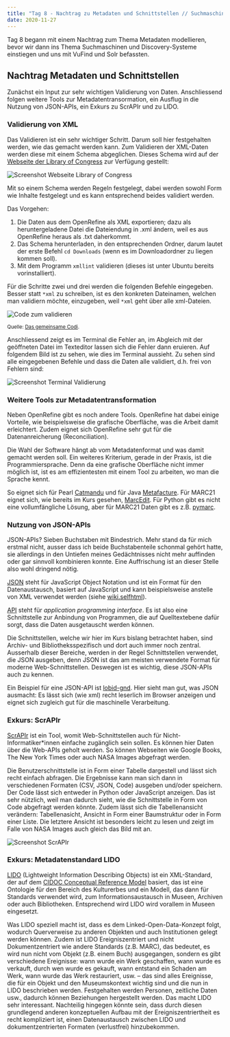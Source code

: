 ```yaml
---
title: "Tag 8 - Nachtrag zu Metadaten und Schnittstellen // Suchmaschinen und Discovery-Systeme, Teil 1"
date: 2020-11-27
---
```


Tag 8 begann mit einem Nachtrag zum Thema Metadaten modellieren, bevor wir dann ins Thema Suchmaschinen und Discovery-Systeme einstiegen und uns mit VuFind und Solr befassten.


## Nachtrag Metadaten und Schnittstellen
Zunächst ein Input zur sehr wichtigen Validierung von Daten. Anschliessend folgen weitere Tools zur Metadatentransormation, ein Ausflug in die Nutzung von JSON-APIs, ein Exkurs zu ScrAPIr und zu LIDO.


### Validierung von XML
Das Validieren ist ein sehr wichtiger Schritt. Darum soll hier festgehalten werden, wie das gemacht werden kann. Zum Validieren der XML-Daten werden diese mit einem Schema abgeglichen. Dieses Schema wird auf der [Webseite der Library of Congress](http://www.loc.gov/standards/marcxml/) zur Verfügung gestellt:

![Screenshot Webseite Library of Congress](https://pad.gwdg.de/uploads/upload_df5eccd1afebd4b2add1e34f7ae2708a.png)

Mit so einem Schema werden Regeln festgelegt, dabei werden sowohl Form wie Inhalte festgelegt und es kann entsprechend beides validiert werden.

Das Vorgehen:

1. Die Daten aus dem OpenRefine als XML exportieren; dazu als heruntergeladene Datei die Dateiendung in .xml ändern, weil es aus OpenRefine heraus als .txt daherkommt.
2. Das Schema herunterladen, in den entsprechenden Ordner, darum lautet der erste Befehl `cd Downloads` (wenn es im Downloadordner zu liegen kommen soll).
3. Mit dem Programm `xmllint` validieren (dieses ist unter Ubuntu bereits vorinstalliert).

Für die Schritte zwei und drei werden die folgenden Befehle eingegeben. Besser statt `*xml` zu schreiben, ist es den konkreten Dateinamen, welchen man validiern möchte, einzugeben, weil `*xml` geht über alle xml-Dateien.

![Code zum validieren](https://pad.gwdg.de/uploads/upload_a7c4663a7b042b22b0d8419bd2b6fbf9.png)

<small>Quelle: [Das gemeinsame Codi](https://pad.gwdg.de/ywogyRNTQ_CTg9PvrQywsQ?view).</small>

Anschliessend zeigt es im Terminal die Fehler an, im Abgleich mit der geöffneten Datei im Texteditor lassen sich die Fehler dann eruieren.
Auf folgendem Bild ist zu sehen, wie dies im Terminal aussieht. Zu sehen sind alle eingegebenen Befehle und dass die Daten alle validiert, d.h. frei von Fehlern sind:

![Screenshot Terminal Validierung](https://pad.gwdg.de/uploads/upload_5137cf49a403d9b3fc724845cca0d205.png)


### Weitere Tools zur Metadatentransformation
Neben OpenRefine gibt es noch andere Tools. OpenRefine hat dabei einige Vorteile, wie beispielsweise die grafische Oberfläche, was die Arbeit damit erleichtert. Zudem eignet sich OpenRefine sehr gut für die Datenanreicherung (Reconciliation).

Die Wahl der Software hängt ab vom Metadatenformat und was damit gemacht werden soll. Ein weiteres Kriterium, gerade in der Praxis, ist die Programmiersprache. Denn da eine grafische Oberfläche nicht immer möglich ist, ist es am effizientesten mit einem Tool zu arbeiten, wo man die Sprache kennt.

So eignet sich für Pearl [Catmandu](https://librecat.org/) und für Java [Metafacture](https://github.com/metafacture/metafacture-core). Für MARC21 eignet sich, wie bereits im Kurs gesehen, [MarcEdit](https://marcedit.reeset.net/). Für Python gibt es nicht eine vollumfängliche Lösung, aber für MARC21 Daten gibt es z.B. [pymarc](https://pymarc.readthedocs.io/en/latest/).


### Nutzung von JSON-APIs
JSON-APIs? Sieben Buchstaben mit Bindestrich. Mehr stand da für mich erstmal nicht, ausser dass ich beide Buchstabenteile schonmal gehört hatte, sie allerdings in den Untiefen meines Gedächtnisses nicht mehr auffinden oder gar sinnvoll kombinieren konnte. Eine Auffrischung ist an dieser Stelle also wohl dringend nötig.

[JSON](https://www.json.org/json-de.html) steht für JavaScript Object Notation und ist ein Format für den Datenaustausch, basiert auf JavaScript und kann beispielsweise anstelle von XML verwendet werden (siehe [wiki.selfhtml](https://wiki.selfhtml.org/wiki/JSON)).

[API](https://de.wikipedia.org/wiki/Programmierschnittstelle) steht für *application programming interface*. Es ist also eine Schnittstelle zur Anbindung von Programmen, die auf Quelltextebene dafür sorgt, dass die Daten ausgetauscht werden können.

Die Schnittstellen, welche wir hier im Kurs bislang betrachtet haben, sind Archiv- und Bibliotheksspezifisch und dort auch immer noch zentral. Ausserhalb dieser Bereiche, werden in der Regel Schnittstellen verwendet, die JSON ausgeben, denn JSON ist das am meisten verwendete Format für moderne Web-Schnittstellen. Deswegen ist es wichtig, diese JSON-APIs auch zu kennen.

Ein Beispiel für eine JSON-API ist [lobid-gnd](https://lobid.org/gnd/api). Hier sieht man gut, was JSON ausmacht: Es lässt sich (wie xml) recht leserlich im Browser anzeigen und eignet sich zugleich gut für die maschinelle Verarbeitung.


### Exkurs: ScrAPIr
[ScrAPIr](https://scrapir.org/) ist ein Tool, womit Web-Schnittstellen auch für Nicht-Informatiker\*innen einfache zugänglich sein sollen. Es können hier Daten über die Web-APIs geholt werden. So können Webseiten wie Google Books, The New York Times oder auch NASA Images abgefragt werden.

Die Benutzerschnittstelle ist in Form einer Tabelle dargestell und lässt sich recht einfach abfragen. Die Ergebnisse kann man sich dann in verschiedenen Formaten (CSV, JSON, Code) ausgeben und/oder speichern. Der Code lässt sich entweder in Python oder JavaScript anzeigen. Das ist sehr nützlich, weil man dadurch sieht, wie die Schnittstelle in Form von Code abgefragt werden könnte. Zudem lässt sich die Tabellenansicht verändern: Tabellenasicht, Ansicht in Form einer Baumstruktur oder in Form einer Liste. Die letztere Ansicht ist besonders leicht zu lesen und zeigt im Falle von NASA Images auch gleich das Bild mit an.

![Screenshot ScrAPIr](https://pad.gwdg.de/uploads/upload_2c181b2367766ff28855d04dc76ddfb6.png)


### Exkurs: Metadatenstandard LIDO
[LIDO](https://de.wikipedia.org/wiki/Lightweight_Information_Describing_Objects) (Lightweight Information Describing Objects) ist ein XML-Standard, der auf dem [CIDOC Conceptual Reference Model](http://www.cidoc-crm.org/) basiert, das ist eine Ontologie für den Bereich des Kulturerbes und ein Modell, das dann für Standards verwendet wird, zum Informationsaustausch in Museen, Archiven oder auch Bibliotheken. Entsprechend wird LIDO wird vorallem in Museen eingesetzt.

Was LIDO speziell macht ist, dass es dem Linked-Open-Data-Konzept folgt, wodurch Querverweise zu anderen Objekten und auch Institutionen gelegt werden können. Zudem ist LIDO Ereigniszentriert und nicht Dokumentzentriert wie andere Standards (z.B. MARC), das bedeutet, es wird nun nicht vom Objekt (z.B. einem Buch) ausgegangen, sondern es gibt verschiedene Ereignisse: wann wurde ein Werk geschaffen, wann wurde es verkauft, durch wen wurde es gekauft, wann entstand ein Schaden am Werk, wann wurde das Werk restauriert, usw. – das sind alles Ereignisse, die für ein Objekt und den Museumskontext wichtig sind und die nun in LIDO beschrieben werden. Festgehalten werden Personen, zeitliche Daten usw., dadurch können Beziehungen hergestellt werden. Das macht LIDO sehr interessant. Nachteilig hingegen könnte sein, dass durch diesen grundlegend anderen konzeptuellen Aufbau mit der Ereigniszentriertheit es recht kompliziert ist, einen Datenaustausch zwischen LIDO und dokumentzentrierten Formaten (verlustfrei) hinzubekommen.
